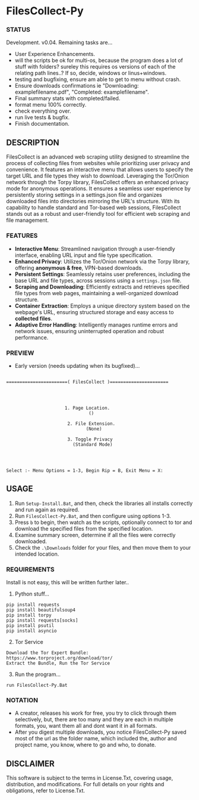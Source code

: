 # FilesCollect-Py

### STATUS
Development. v0.04. Remaining tasks are...
- User Experience Enhancements.
- will the scripts be ok for multi-os, because the program does a lot of stuff with folders? sureley this requires os versions of each of the relating path lines..? If so, decide, windows or linus+windows.
- testing and bugfixing, ensure am able to get to menu without crash.
- Ensure downloads confirmations ie "Downloading: examplefilename.pdf", "Completed: examplefilename".
- Final summary stats with completed/failed. 
- format menu 100% correctly. 
- check everything over.
- run live tests & bugfix.
- Finish documentation.

## DESCRIPTION
FilesCollect is an advanced web scraping utility designed to streamline the process of collecting files from websites while prioritizing user privacy and convenience. It features an interactive menu that allows users to specify the target URL and file types they wish to download. Leveraging the Tor/Onion network through the Torpy library, FilesCollect offers an enhanced privacy mode for anonymous operations. It ensures a seamless user experience by persistently storing settings in a settings.json file and organizes downloaded files into directories mirroring the URL's structure. With its capability to handle standard and Tor-based web sessions, FilesCollect stands out as a robust and user-friendly tool for efficient web scraping and file management.

### FEATURES
- **Interactive Menu**: Streamlined navigation through a user-friendly interface, enabling URL input and file type specification.
- **Enhanced Privacy**: Utilizes the Tor/Onion network via the Torpy library, offering **anonymous & free**, VPN-based downloads.
- **Persistent Settings**: Seamlessly retains user preferences, including the base URL and file types, across sessions using a `settings.json` file.
- **Scraping and Downloading**: Efficiently extracts and retrieves specified file types from web pages, maintaining a well-organized download structure.
- **Container Extraction**: Employs a unique directory system based on the webpage's URL, ensuring structured storage and easy access to **collected files**.
- **Adaptive Error Handling**: Intelligently manages runtime errors and network issues, ensuring uninterrupted operation and robust performance.

### PREVIEW
- Early version (needs updating when its bugfixed)...
```

=======================( FilesCollect )======================




                      1. Page Location.
                               ()                               

                       2. File Extension.
                              (None)

                       3. Toggle Privacy
                         (Standard Mode)




Select :- Menu Options = 1-3, Begin Rip = B, Exit Menu = X:

```

## USAGE
1. Run `Setup-Install.Bat`, and then, check the libraries all installs correctly and run again as required.
2. Run `FilesCollect-Py.Bat`, and then configure using options 1-3.
3. Press `b` to begin, then watch as the scripts, optionally connect to tor and download the specified files from the specified location.
4. Examine summary screen, determine if all the files were correctly downloaded.
5. Check the `.\Downloads` folder for your files, and then move them to your intended location.    

### REQUIREMENTS
Install is not easy, this will be written further later..
1. Python stuff...
```
pip install requests
pip install beautifulsoup4
pip install torpy
pip install requests[socks]
pip install psutil
pip install asyncio
```
2. Tor Service
```
Download the Tor Expert Bundle: https://www.torproject.org/download/tor/
Extract the Bundle, Run the Tor Service
```
3. Run the program...
```
run FilesCollect-Py.Bat
```


### NOTATION
- A creator, releases his work for free, you try to click through them selectively, but, there are too many and they are each in multiple formats, you, want them all and dont want it in all formats.
- After you digest multiple downloads, you notice FilesCollect-Py saved most of the url as the folder name, which included the, author and project name, you know, where to go and who, to donate. 

## DISCLAIMER
This software is subject to the terms in License.Txt, covering usage, distribution, and modifications. For full details on your rights and obligations, refer to License.Txt.

